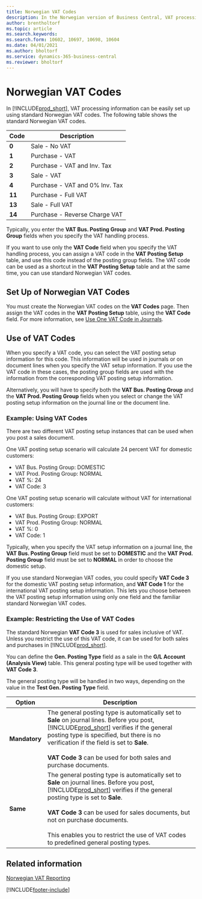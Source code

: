 ```yaml
---
title: Norwegian VAT Codes
description: In the Norwegian version of Business Central, VAT processing information can be easily set up using standard Norwegian VAT codes.
author: brentholtorf
ms.topic: article
ms.search.keywords:
ms.search.form: 10602, 10697, 10698, 10604
ms.date: 04/01/2021
ms.author: bholtorf
ms.service: dynamics-365-business-central
ms.reviewer: bholtorf
---
```

# Norwegian VAT Codes

In [!INCLUDE[prod_short](../../includes/prod_short.md)], VAT processing information can be easily set up using standard Norwegian VAT codes. The following table shows the standard Norwegian VAT codes.  

|**Code**|**Description**|  
|--------------|-------------------------------------------|  
|**0**|Sale - No VAT|  
|**1**|Purchase - VAT|  
|**2**|Purchase - VAT and Inv. Tax|  
|**3**|Sale - VAT|  
|**4**|Purchase - VAT and 0% Inv. Tax|  
|**11**|Purchase - Full VAT|  
|**13**|Sale - Full VAT|  
|**14**|Purchase - Reverse Charge VAT|  

Typically, you enter the **VAT Bus. Posting Group** and **VAT Prod. Posting Group** fields when you specify the VAT handling process.  

If you want to use only the **VAT Code** field when you specify the VAT handling process, you can assign a VAT code in the **VAT Posting Setup** table, and use this code instead of the posting group fields. The VAT code can be used as a shortcut in the **VAT Posting Setup** table and at the same time, you can use standard Norwegian VAT codes.  

## Set Up of Norwegian VAT Codes  
You must create the Norwegian VAT codes on the **VAT Codes** page. Then assign the VAT codes in the **VAT Posting Setup** table, using the **VAT Code** field. For more information, see [Use One VAT Code in Journals](how-to-use-one-vat-code-in-journals.md).  

## Use of VAT Codes  
When you specify a VAT code, you can select the VAT posting setup information for this code. This information will be used in journals or on document lines when you specify the VAT setup information. If you use the VAT code in these cases, the posting group fields are used with the information from the corresponding VAT posting setup information.  

Alternatively, you will have to specify both the **VAT Bus. Posting Group** and the **VAT Prod. Posting Group** fields when you select or change the VAT posting setup information on the journal line or the document line.  

### Example: Using VAT Codes  
There are two different VAT posting setup instances that can be used when you post a sales document.  

One VAT posting setup scenario will calculate 24 percent VAT for domestic customers:  

- VAT Bus. Posting Group: DOMESTIC  
- VAT Prod. Posting Group: NORMAL  
- VAT %: 24  
- VAT Code: 3  

One VAT posting setup scenario will calculate without VAT for international customers:  

- VAT Bus. Posting Group: EXPORT  
- VAT Prod. Posting Group: NORMAL  
- VAT %: 0  
- VAT Code: 1  

Typically, when you specify the VAT setup information on a journal line, the **VAT Bus. Posting Group** field must be set to **DOMESTIC** and the **VAT Prod. Posting Group** field must be set to **NORMAL** in order to choose the domestic setup.  

If you use standard Norwegian VAT codes, you could specify **VAT Code 3** for the domestic VAT posting setup information, and **VAT Code 1** for the international VAT posting setup information. This lets you choose between the VAT posting setup information using only one field and the familiar standard Norwegian VAT codes.  

### Example: Restricting the Use of VAT Codes  
The standard Norwegian **VAT Code 3** is used for sales inclusive of VAT. Unless you restrict the use of this VAT code, it can be used for both sales and purchases in [!INCLUDE[prod_short](../../includes/prod_short.md)].  

You can define the **Gen. Posting Type** field as a sale in the **G/L Account (Analysis View)** table. This general posting type will be used together with **VAT Code 3**.  

The general posting type will be handled in two ways, depending on the value in the **Test Gen. Posting Type** field.  

|Option|Description|  
|-----------------------------------------|-------------------------------------------|  
|**Mandatory**|The general posting type is automatically set to **Sale** on journal lines. Before you post, [!INCLUDE[prod_short](../../includes/prod_short.md)] verifies if the general posting type is specified, but there is no verification if the field is set to **Sale**.<br /><br /> **VAT Code 3** can be used for both sales and purchase documents.|  
|**Same**|The general posting type is automatically set to **Sale** on journal lines. Before you post, [!INCLUDE[prod_short](../../includes/prod_short.md)] verifies if the general posting type is set to **Sale**.<br /><br /> **VAT Code 3** can be used for sales documents, but not on purchase documents.<br /><br /> This enables you to restrict the use of VAT codes to predefined general posting types.|  

## Related information  
 [Norwegian VAT Reporting](norwegian-vat-reporting.md)


[!INCLUDE[footer-include](../../includes/footer-banner.md)]
